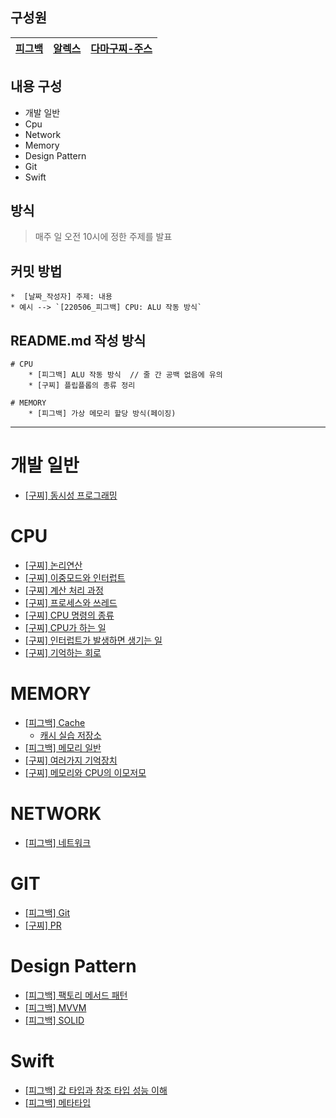 ## 구성원


|[피그백](https://github.com/Piggy-Seob)|[알렉스](https://github.com/SongTaehwan)| [다마구찌-주스](https://github.com/Damagucci-Juice)|
|----|----|----|

## 내용 구성
*   개발 일반
*   Cpu
*   Network
*   Memory 
*   Design Pattern
*   Git
*   Swift

## 방식
> 매주 일 오전 10시에 정한 주제를 발표

## 커밋 방법

    *  [날짜_작성자] 주제: 내용
    * 예시 --> `[220506_피그백] CPU: ALU 작동 방식`
    
## README.md 작성 방식
```
# CPU
    * [피그백] ALU 작동 방식  // 줄 간 공백 없음에 유의
    * [구찌] 플립플롭의 종류 정리
    
# MEMORY
    * [피그백] 가상 메모리 할당 방식(페이징)
```

---
# 개발 일반
  * [[구찌] 동시성 프로그래밍](https://github.com/Damagucci-Juice/SundayTechTalk/blob/master/ETC/ConcurrencyProgramming.md)
# CPU
  * [[구찌] 논리연산](https://github.com/Damagucci-Juice/ComputerScienceAndDesignPatternForBegginer/blob/master/cpu/CPU%20%E4%B8%AD%20%EB%85%BC%EB%A6%AC%EC%97%B0%EC%82%B0.md)
  * [[구찌] 이중모드와 인터럽트](https://github.com/Damagucci-Juice/ComputerScienceAndDesignPatternForBegginer/blob/master/cpu/DoubleModeAndInterrupt.md)
  * [[구찌] 계산 처리 과정](https://github.com/Damagucci-Juice/ComputerScienceAndDesignPatternForBegginer/blob/master/cpu/HowCanCPUProcess.md)
  * [[구찌] 프로세스와 쓰레드](https://github.com/Damagucci-Juice/ComputerScienceAndDesignPatternForBegginer/blob/master/cpu/ProcessAndThread.md)
  * [[구찌] CPU 명령의 종류](https://github.com/Damagucci-Juice/ComputerScienceAndDesignPatternForBegginer/blob/master/cpu/SortOfCommand.md)
  * [[구찌] CPU가 하는 일](https://github.com/Damagucci-Juice/ComputerScienceAndDesignPatternForBegginer/blob/master/cpu/WhatDoesCPUWork.md)
  * [[구찌] 인터럽트가 발생하면 생기는 일](https://github.com/Damagucci-Juice/ComputerScienceAndDesignPatternForBegginer/blob/master/cpu/interrupt.md)
  * [[구찌] 기억하는 회로](https://github.com/Damagucci-Juice/ComputerScienceAndDesignPatternForBegginer/blob/master/cpu/%EA%B8%B0%EC%96%B5%ED%95%98%EB%8A%94%20%ED%9A%8C%EB%A1%9C.md)
# MEMORY
  * [[피그백] Cache](https://seob-p.tistory.com/11)
    * [캐시 실습 저장소](https://github.com/Damagucci-Juice/ComputerScienceAndDesignPatternForBegginer/tree/master/memory/CachingPractice)   
  * [[피그백] 메모리 일반](https://marble-walk-de2.notion.site/61026ae9875b4e2ea988e29aff0c1a57)
  * [[구찌] 여러가지 기억장치](https://github.com/Damagucci-Juice/ComputerScienceAndDesignPatternForBegginer/blob/master/memory/VariousMemory.md)
  * [[구찌] 메모리와 CPU의 이모저모](https://github.com/Damagucci-Juice/ComputerScienceAndDesignPatternForBegginer/blob/master/memory/%EB%A9%94%EB%AA%A8%EB%A6%AC%EC%99%80%20CPU%EC%9D%98%20%EC%9D%B4%EB%AA%A8%EC%A0%80%EB%AA%A8.md)
# NETWORK
  * [[피그백] 네트워크](https://www.notion.so/499f39ff169446d98789afc2b7abd6d3)
# GIT
  * [[피그백] Git](https://marble-walk-de2.notion.site/git-57285da346114348b7823acf96d9b49e)
  * [[구찌] PR](https://drive.google.com/file/d/1yglYI6dVw7pT6MVPtKXRtJJfluYi3HvP/view?usp=sharing)

# Design Pattern
  * [[피그백] 팩토리 메서드 패턴](https://github.com/P-SeoB/computerSienceAndDesignPatternForBegginer/tree/pigbag/DesignPattern/FactoryMethodPattern)
  * [[피그백] MVVM](https://github.com/P-SeoB/computerSienceAndDesignPatternForBegginer/tree/pigbag/DesignPattern/MVVMPractice)
  * [[피그백] SOLID](https://seob-p.tistory.com/13)
# Swift
  * [[피그백] 값 타입과 참조 타입 성능 이해](https://github.com/Damagucci-Juice/ComputerScienceAndDesignPatternForBegginer/tree/master/Performance)
  * [[피그백] 메타타입](https://seob-p.tistory.com/12)
